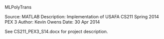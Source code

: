 MLPolyTrans

Source: MATLAB
Description:  Implementation of USAFA CS211 Spring 2014 PEX 3
Author: Kevin Owens
Date: 30 Apr 2014

See CS211_PEX3_S14.docx for project description.
